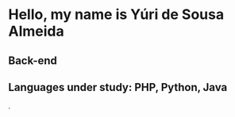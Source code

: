 # Hello, my name is Yúri de Sousa Almeida
## Back-end
## Languages under study: PHP, Python, Java

.


